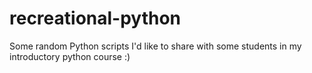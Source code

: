 # recreational-python
Some random Python scripts I'd like to share with some students in my introductory python course :)
